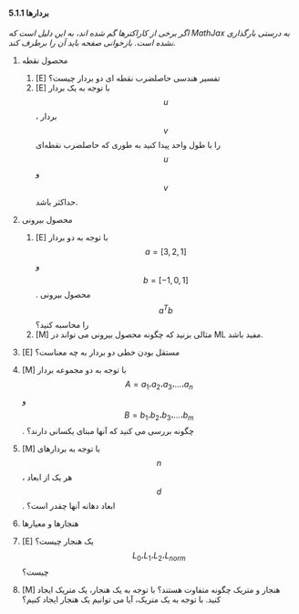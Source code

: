 #### 5.1.1 بردارها

_اگر برخی از کاراکترها گم شده اند، به این دلیل است که MathJax به درستی بارگذاری نشده است. بازخوانی صفحه باید آن را برطرف کند._

1. محصول نقطه
     1. [E] تفسیر هندسی حاصلضرب نقطه ای دو بردار چیست؟
     2. [E] با توجه به یک بردار $$u$$، بردار $$v$$ را با طول واحد پیدا کنید به طوری که حاصلضرب نقطه‌ای $$u$$ و $$v$$ حداکثر باشد.

2. محصول بیرونی
     1. [E] با توجه به دو بردار $$a = [3, 2, 1]$$ و $$b = [-1, 0, 1]$$. محصول بیرونی $$a^Tb$$ را محاسبه کنید؟
     1. [M] مثالی بزنید که چگونه محصول بیرونی می تواند در ML مفید باشد.

3. [E] مستقل بودن خطی دو بردار به چه معناست؟
4. [M] با توجه به دو مجموعه بردار $$A = {a_1، a_2، a_3، ...، a_n}$$ و $$B = {b_1، b_2، b_3، ...، b_m}$$. چگونه بررسی می کنید که آنها مبنای یکسانی دارند؟
5. [M] با توجه به بردارهای $$n$$، هر یک از ابعاد $$d$$. ابعاد دهانه آنها چقدر است؟
6. هنجارها و معیارها
1. [E] یک هنجار چیست؟ $$L_0، L_1، L_2، L_{norm}$$ چیست؟
1. [M] هنجار و متریک چگونه متفاوت هستند؟ با توجه به یک هنجار، یک متریک ایجاد کنید. با توجه به یک متریک، آیا می توانیم یک هنجار ایجاد کنیم؟